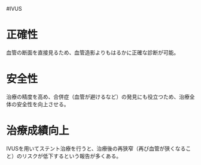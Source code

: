 #IVUS 

# 正確性

血管の断面を直接見るため、血管造影よりもはるかに正確な診断が可能。

# 安全性

治療の精度を高め、合併症（血管が避けるなど）の発見にも役立つため、治療全体の安全性を向上させる。

# 治療成績向上

IVUSを用いてステント治療を行うと、治療後の再狭窄（再び血管が狭くなること）のリスクが低下するという報告が多くある。


